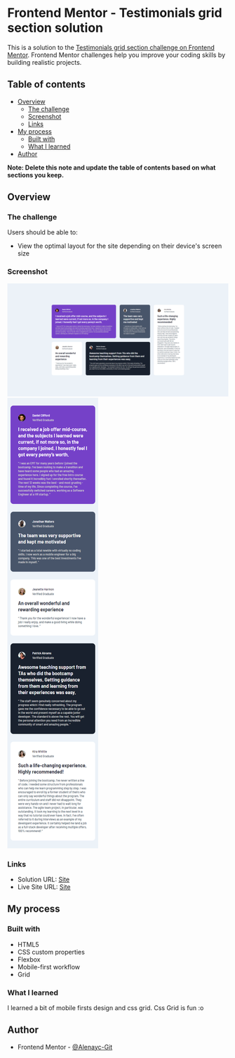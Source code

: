 # Frontend Mentor - Testimonials grid section solution

This is a solution to the [Testimonials grid section challenge on Frontend Mentor](https://www.frontendmentor.io/challenges/testimonials-grid-section-Nnw6J7Un7). Frontend Mentor challenges help you improve your coding skills by building realistic projects. 

## Table of contents

- [Overview](#overview)
  - [The challenge](#the-challenge)
  - [Screenshot](#screenshot)
  - [Links](#links)
- [My process](#my-process)
  - [Built with](#built-with)
  - [What I learned](#what-i-learned)
- [Author](#author)


**Note: Delete this note and update the table of contents based on what sections you keep.**

## Overview

### The challenge

Users should be able to:

- View the optimal layout for the site depending on their device's screen size

### Screenshot

![Desktop](./design/Desktop.png)
![Mobile](./design/Mobile.png)

### Links

- Solution URL: [Site](https://www.frontendmentor.io/solutions/testimonials-section-with-css-grid-YTFXbOPGBj)
- Live Site URL: [Site](https://testminonialgridfm.netlify.app/)

## My process

### Built with

- HTML5
- CSS custom properties
- Flexbox
- Mobile-first workflow
- Grid


### What I learned

I learned a bit of mobile firsts design and css grid. Css Grid is fun :o


## Author

- Frontend Mentor - [@Alenayc-Git](https://www.frontendmentor.io/profile/Alenayc-Git)

